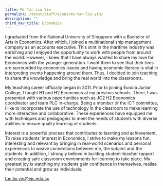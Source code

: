```yaml
---
title: Ms Tan Liu Yin
permalink: /about/staff/econs/ms-tan-liu-yin/
description: ""
third_nav_title: Economics
---
```





I graduated from the National University of Singapore with a Bachelor of Arts in Economics. After which, I joined a multinational ship management company as an accounts executive. This stint in the maritime industry was enriching and I enjoyed the opportunity to work with people from around the world. However, I knew that I have always wanted to share my love for Economics with the younger generation. I want them to see that their lives are surrounded by economics issues and having economic literacy is vital in interpreting events happening around them. Thus, I decided to join teaching to share the knowledge and bring the real world into the classrooms.

My teaching career officially began in 2011. Prior to joining Eunoia Junior College, I taught H1 and H2 Economics at my previous schools. There, I was presented with various opportunities such as JC2 H2 Economics coordinator and team PLC in-charge. Being a member of the ICT committee, I like to incorporate the use of technology in the classroom to make learning more interactive and collaborative. These experiences have equipped me with techniques and pedagogies to meet the needs of students with diverse abilities to ensure quality learning of students.

Interest is a powerful process that contributes to learning and achievement. To raise students’ interest in Economics, I strive to make my lessons fun, interesting and relevant by bringing in real-world scenarios and personal experiences to weave connections between me, the subject and the students. In addition, I strongly believe in building student-teacher rapport and creating safe classroom environments for learning to take place. My greatest joy is watching my students gain confidence in themselves, realise their potential and grow as individuals.

[tan.liu.yin@ejc.edu.sg](mailto:tan.liu.yin@ejc.edu.sg)